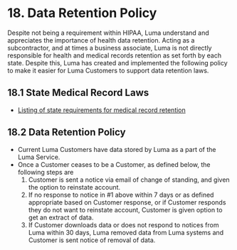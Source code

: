 # 18. Data Retention Policy

Despite not being a requirement within HIPAA, Luma understand and appreciates the importance of health data retention. Acting as a subcontractor, and at times a business associate, Luma is not directly responsible for health and medical records retention as set forth by each state. Despite this, Luma has created and implemented the following policy to make it easier for Luma Customers to support data retention laws.

## 18.1 State Medical Record Laws

* [Listing of state requirements for medical record retention](http://www.healthit.gov/sites/default/files/appa7-1.pdf)

##  18.2 Data Retention Policy

* Current Luma Customers have data stored by Luma as a part of the Luma Service.
* Once a Customer ceases to be a Customer, as defined below, the following steps are
  1. Customer is sent a notice via email of change of standing, and given the option to reinstate account.
  2. If no response to notice in #1 above within 7 days or as defined appropriate based on Customer response, or if Customer responds they do not want to reinstate account, Customer is given option to get an extract of data.
  3. If Customer downloads data or does not respond to notices from Luma within 30 days, Luma removed data from Luma systems and Customer is sent notice of removal of data.
